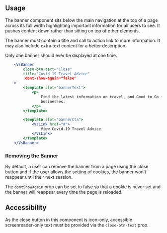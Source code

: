 ## Usage
The banner component sits below the main navigation at the top of a page across its full width highlighting important information for all users to see. It pushes content down rather than sitting on top of other elements.   

The banner must contain a title and call to action link to more information. It may also include extra text content for a better description.  

Only one banner should ever be displayed at one time.

```jsx
    <VsBanner
        close-btn-text="Close"
        title="Covid-19 Travel Advice"
        :dont-show-again="false"
    >
        <template slot="bannerText">
            <p>
                Find the latest information on travel, and Good to Go (Covid-safe)
                businesses. 
            </p>
        </template>

        <template slot="bannerCta">
            <VsLink href="#">
                View Covid-19 Travel Advice
            </VsLink>
        </template>
    </VsBanner>
  ```

### Removing the Banner
By default, a user can remove the banner from a page using the close button and if the user allows the setting of cookies, the banner won’t reappear until their next session. 

The `dontShowAgain` prop can be set to false so that a cookie is never set and the banner will reappear every time the page is reloaded. 


## Accessibility
As the close button in this component is icon-only, accessible screenreader-only text must be provided via the `close-btn-text` prop.